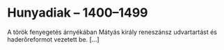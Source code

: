# Hunyadiak – 1400–1499

A török fenyegetés árnyékában Mátyás király reneszánsz udvartartást és haderőreformot vezetett be. [...]